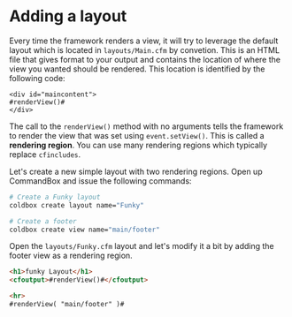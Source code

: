 # Adding a layout

Every time the framework renders a view, it will try to leverage the default layout which is located in `layouts/Main.cfm` by convetion.  This is an HTML file that gives format to your output and contains the location of where the view you wanted should be rendered.  This location is identified by the following code:

```
<div id="maincontent">
#renderView()#
</div>
```

The call to the `renderView()` method with no arguments tells the framework to render the view that was set using `event.setView()`.  This is called a **rendering region**.  You can use many rendering regions which typically replace `cfincludes`. 

Let's create a new simple layout with two rendering regions.  Open up CommandBox and issue the following commands:

```bash
# Create a Funky layout
coldbox create layout name="Funky"

# Create a footer
coldbox create view name="main/footer"
```

Open the `layouts/Funky.cfm` layout and let's modify it a bit by adding the footer view as a rendering region.

```html
<h1>funky Layout</h1>
<cfoutput>#renderView()#</cfoutput>

<hr>
#renderView( "main/footer" )#
```